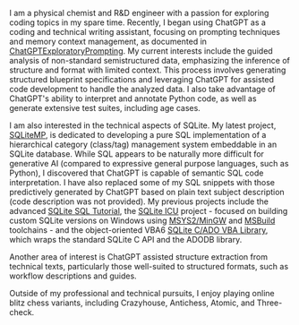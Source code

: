 I am a physical chemist and R&D engineer with a passion for exploring coding topics in my spare time. Recently, I began using ChatGPT as a coding and technical writing assistant, focusing on prompting techniques and memory context management, as documented in [ChatGPTExploratoryPrompting][]. My current interests include the guided analysis of non-standard semistructured data, emphasizing the inference of structure and format with limited context. This process involves generating structured blueprint specifications and leveraging ChatGPT for assisted code development to handle the analyzed data. I also take advantage of ChatGPT's ability to interpret and annotate Python code, as well as generate extensive test suites, including age cases.

I am also interested in the technical aspects of SQLite. My latest project, [SQLiteMP][], is dedicated to developing a pure SQL implementation of a hierarchical category (class/tag) management system embeddable in an SQLite database. While SQL appears to be naturally more difficult for generative AI (compared to expressive general purpose languages, such as Python), I discovered that ChatGPT is capable of semantic SQL code interpretation. I have also replaced some of my SQL snippets with those predictively generated by ChatGPT based on plain text subject description (code description was not provided). My previous projects include the advanced [SQLite SQL Tutorial][], the [SQLite ICU][] project - focused on building custom SQLite versions on Windows using [MSYS2/MinGW][MSYS2] and [MSBuild][] toolchains - and the object-oriented VBA6 [SQLite C/ADO VBA Library][SQLiteC for VBA], which wraps the standard SQLite C API and the ADODB library.

Another area of interest is ChatGPT assisted structure extraction from technical texts, particularly those well-suited to structured formats, such as workflow descriptions and guides. 

Outside of my professional and technical pursuits, I enjoy playing online blitz chess variants, including Crazyhouse, Antichess, Atomic, and Three-check.

<!-- References -->

[PChemGuy GitHub Pages]: https://pchemguy.github.io
[ChatGPTExploratoryPrompting]: https://github.com/pchemguy/ChatGPTExploratoryPrompting/
[SQLiteMP]: https://github.com/pchemguy/SQLiteMP/blob/main/README.md
[SQLite SQL Tutorial]: https://pchemguy.github.io/SQLite-SQL-Tutorial/
[SQLite ICU]: https://pchemguy.github.io/SQLite-ICU-MinGW/
[MSYS2]: https://msys2.org
[MSBuild]: https://learn.microsoft.com/visualstudio/msbuild/
[SQLiteC for VBA]: https://pchemguy.github.io/SQLiteC-for-VBA/